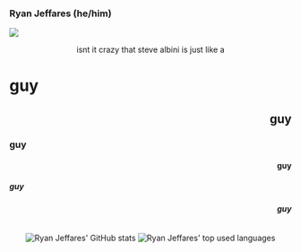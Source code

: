 ### Ryan Jeffares (he/him)

![](https://komarev.com/ghpvc/?username=RahulBhalley)
 
<p align="center">isnt it crazy that steve albini is just like a </br><b><h1>guy</h1><h2 style="text-align:right;">guy</h2><h3>guy</h3><h4 style="text-align:right;">guy</h4><h5>guy</h5><h6 style="text-align:right;">guy</h6></b></p>

<p align="center">
  <img align="center" src="https://github-readme-stats.vercel.app/api?username=ryanjeffares&count_private=true&theme=gruvbox" alt="Ryan Jeffares' GitHub stats"/>
  <img align="center" src="https://github-readme-stats.vercel.app/api/top-langs/?username=ryanjeffares&layout=compact&theme=gruvbox&ignore=python" alt="Ryan Jeffares' top used languages"/>
</p>
